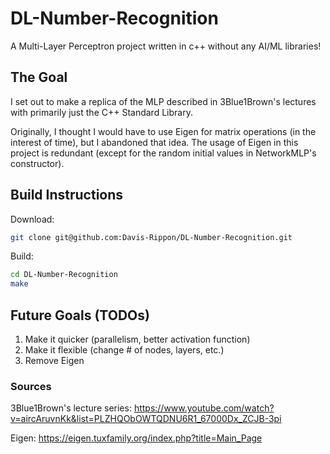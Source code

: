 # DL-Number-Recognition
A Multi-Layer Perceptron project written in c++ without any AI/ML libraries!

## The Goal
I set out to make a replica of the MLP described in 3Blue1Brown's lectures with primarily just the C++ Standard Library. 

Originally, I thought I would have to use Eigen for matrix operations (in the interest of time), but I abandoned that idea. 
The usage of Eigen in this project is redundant (except for the random initial values in NetworkMLP's constructor).

## Build Instructions
Download:

```bash
git clone git@github.com:Davis-Rippon/DL-Number-Recognition.git
```

Build:
```bash
cd DL-Number-Recognition
make
```


## Future Goals (TODOs)
1. Make it quicker (parallelism, better activation function)
2. Make it flexible (change # of nodes, layers, etc.)
3. Remove Eigen

### Sources
3Blue1Brown's lecture series:
https://www.youtube.com/watch?v=aircAruvnKk&list=PLZHQObOWTQDNU6R1_67000Dx_ZCJB-3pi

Eigen:
https://eigen.tuxfamily.org/index.php?title=Main_Page
